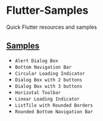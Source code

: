 # Flutter-Samples
Quick Flutter resources and samples

## [Samples](src/README.md)
- `Alert Dialog Box`
- `Bottom Navigation Bar`
- `Circular Loading Indicator`
- `Dialog Box with 2 buttons`
- `Dialog Box with 3 buttons`
- `Horizotal Toolbar`
- `Linear Loading Indicator`
- `ListTile with Rounded Borders`
- `Rounded Bottom Navigation Bar`
